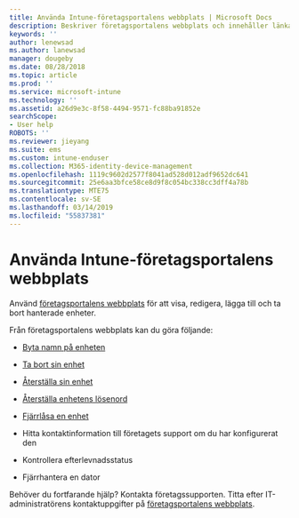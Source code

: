 ```yaml
---
title: Använda Intune-företagsportalens webbplats | Microsoft Docs
description: Beskriver företagsportalens webbplats och innehåller länkar till anvisningar för saker som slutanvändarna kan göra på webbplatsen
keywords: ''
author: lenewsad
ms.author: lanewsad
manager: dougeby
ms.date: 08/28/2018
ms.topic: article
ms.prod: ''
ms.service: microsoft-intune
ms.technology: ''
ms.assetid: a26d9e3c-8f58-4494-9571-fc88ba91852e
searchScope:
- User help
ROBOTS: ''
ms.reviewer: jieyang
ms.suite: ems
ms.custom: intune-enduser
ms.collection: M365-identity-device-management
ms.openlocfilehash: 1119c9602d2577f8041ad528d012adf9652dc641
ms.sourcegitcommit: 25e6aa3bfce58ce8d9f8c054bc338cc3dff4a78b
ms.translationtype: MTE75
ms.contentlocale: sv-SE
ms.lasthandoff: 03/14/2019
ms.locfileid: "55837381"
---
```

# <a name="using-the-intune-company-portal-website"></a>Använda Intune-företagsportalens webbplats
Använd [företagsportalens webbplats](https://portal.manage.microsoft.com) för att visa, redigera, lägga till och ta bort hanterade enheter.

Från företagsportalens webbplats kan du göra följande:

-   [Byta namn på enheten](rename-your-device-cpwebsite.md)

-   [Ta bort sin enhet](remove-your-device-cpwebsite.md)

-   [Återställa sin enhet](reset-erase-your-device-cpwebsite.md)

-   [Återställa enhetens lösenord](reset-your-passcode-cpwebsite.md)

-   [Fjärrlåsa en enhet](remote-lock-your-device-cpwebsite.md)

-   Hitta kontaktinformation till företagets support om du har konfigurerat den

-   Kontrollera efterlevnadsstatus

-   Fjärrhantera en dator

Behöver du fortfarande hjälp? Kontakta företagssupporten. Titta efter IT-administratörens kontaktuppgifter på [företagsportalens webbplats](https://go.microsoft.com/fwlink/?linkid=2010980).
